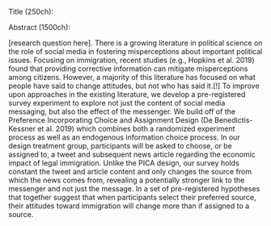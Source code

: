 <!--
MPSA 2020 Conference Abstract

Created 2019-09-13 y Jason and Nick
-->

Title (250ch):

Abstract (1500ch):

[research question here]. There is a growing literature in political science on the role of social media in fostering misperceptions about important political issues. Focusing on immigration, recent studies (e.g., Hopkins et al. 2019) found that providing corrective information can mitigate misperceptions among citizens. However, a majority of this literature has focused on what people have said to change attitudes, but not who has said it.[!] To improve upon approaches in the existing literature, we develop a pre-registered survey experiment to explore not just the content of social media messaging, but also the effect of the messenger. We build off of the Preference Incorporating Choice and Assignment Design (De Benedictis-Kessner et al. 2019) which combines both a randomized experiment process as well as an endogenous information choice process. In our design treatment group, participants will be asked to choose, or be assigned to, a tweet and subsequent news article regarding the economic impact of legal immigration.  Unlike the PICA design, our survey holds constant the tweet and article content and only changes the source from which the news comes from, revealing a potentially stronger link to the messenger and not just the message. In a set of pre-registered hypotheses that together suggest that when participants select their preferred source, their attitudes toward immigration will change more than if assigned to a source.
